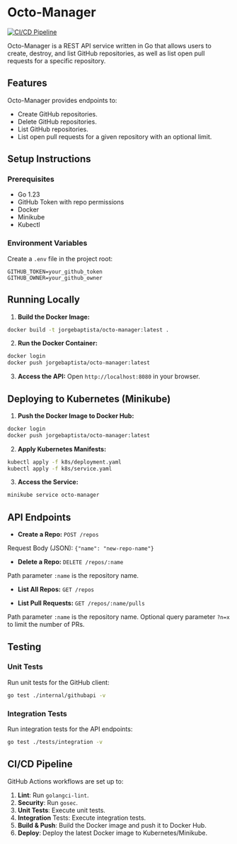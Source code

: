# Octo-Manager

[![CI/CD Pipeline](https://github.com/jorgebaptista/octo-manager/actions/workflows/pipeline.yaml/badge.svg)](https://github.com/jorgebaptista/octo-manager/actions/workflows/pipeline.yaml)

Octo-Manager is a REST API service written in Go that allows users to create, destroy, and list GitHub repositories, as well as list open pull requests for a specific repository.

## Features

Octo-Manager provides endpoints to:

- Create GitHub repositories.
- Delete GitHub repositories.
- List GitHub repositories.
- List open pull requests for a given repository with an optional limit.

## Setup Instructions

### Prerequisites

- Go 1.23
- GitHub Token with repo permissions
- Docker
- Minikube
- Kubectl

### Environment Variables

Create a `.env` file in the project root:

```plaintext
GITHUB_TOKEN=your_github_token
GITHUB_OWNER=your_github_owner
```

## Running Locally

1. **Build the Docker Image:**

```bash
docker build -t jorgebaptista/octo-manager:latest .
```

2. **Run the Docker Container:**

```bash
docker login
docker push jorgebaptista/octo-manager:latest
```

3. **Access the API:** Open `http://localhost:8080` in your browser.

## Deploying to Kubernetes (Minikube)

1. **Push the Docker Image to Docker Hub:**

```bash
docker login
docker push jorgebaptista/octo-manager:latest
```

2. **Apply Kubernetes Manifests:**

```bash
kubectl apply -f k8s/deployment.yaml
kubectl apply -f k8s/service.yaml
```

3. **Access the Service:**

```bash
minikube service octo-manager
```

## API Endpoints

- **Create a Repo:** `POST /repos`

Request Body (JSON): `{"name": "new-repo-name"}`

- **Delete a Repo:**
`DELETE /repos/:name`

Path parameter `:name` is the repository name.

- **List All Repos:**
`GET /repos`

- **List Pull Requests:**
`GET /repos/:name/pulls`

Path parameter `:name` is the repository name.
Optional query parameter `?n=x` to limit the number of PRs.

## Testing

### Unit Tests

Run unit tests for the GitHub client:

```bash
go test ./internal/githubapi -v
```

### Integration Tests

Run integration tests for the API endpoints:

```bash
go test ./tests/integration -v
```

## CI/CD Pipeline

GitHub Actions workflows are set up to:

1. **Lint**: Run `golangci-lint`.
2. **Security**: Run `gosec`.
3. **Unit Tests**: Execute unit tests.
4. **Integration** Tests: Execute integration tests.
5. **Build & Push**: Build the Docker image and push it to Docker Hub.
6. **Deploy**: Deploy the latest Docker image to Kubernetes/Minikube.
